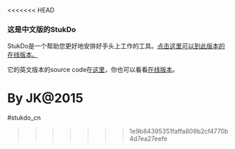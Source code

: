 <<<<<<< HEAD
### 这是中文版的StukDo

StukDo是一个帮助您更好地安排好手头上工作的工具。[点击这里可以到此版本的在线版本。](https://floating-bastion-4512.herokuapp.com/)

它的英文版本的source code在[这里](https://github.com/jaggerkyne/stukdo)，你也可以看看[在线版本](https://peaceful-stream-7437.herokuapp.com/)。


By JK@2015
=======
#stukdo_cn
>>>>>>> 1e9b84395351faffa809b2cf4770b4d7ea27eefe
